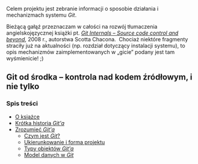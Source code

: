Celem projektu jest zebranie informacji o sposobie działania i mechanizmach systemu *Git*.

Bieżącą gałąź przeznaczam w całości na rozwój tłumaczenia angielskojęzycznej książki pt. [*Git Internals – Source code control and beyond*](https://github.com/pluralsight/git-internals-pdf/blob/master/drafts/peepcode-git.pdf), 2008 r., autorstwa Scotta Chacona. 
Chociaż niektóre fragmenty straciły już na aktualności (np. rozdział dotyczący instalacji systemu), to opis mechanizmów zaimplementowanych w „gicie” podany jest tam wyśmienicie! ;)

## **Git od środka** – kontrola nad kodem źródłowym, i nie tylko

### Spis treści
* [O książce](./doc/s0-c01-about.md)
* [Krótka historia *Git'a*](./doc/s0-c03-short-story.md)
* [Zrozumieć *Git'a*](./doc/s1-c00-understanding-git.md)
  - [Czym jest *Git*?](./doc/s1-c01-what-is-git.md)
  - [Ukierunkowanie i forma projektu](./doc/s1-c02-focus-design.md)
  - [Typy obiektów *Git'a*](./doc/s1-c03-object-types.md)
  - [Model danych w *Git*](./doc/s1-c05-object-types.md)  
